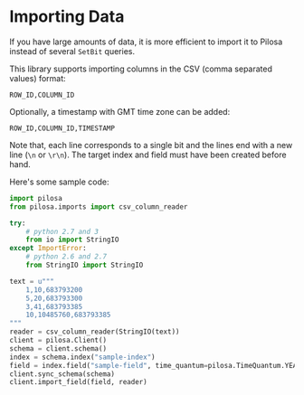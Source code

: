 # Importing Data

If you have large amounts of data, it is more efficient to import it to Pilosa instead of several `SetBit` queries.

This library supports importing columns in the CSV (comma separated values) format:
```
ROW_ID,COLUMN_ID
```

Optionally, a timestamp with GMT time zone can be added:
```
ROW_ID,COLUMN_ID,TIMESTAMP
```

Note that, each line corresponds to a single bit and the lines end with a new line (`\n` or `\r\n`).
The target index and field must have been created before hand.

Here's some sample code:
```python
import pilosa
from pilosa.imports import csv_column_reader

try:
    # python 2.7 and 3
    from io import StringIO
except ImportError:
    # python 2.6 and 2.7
    from StringIO import StringIO

text = u"""
    1,10,683793200
    5,20,683793300
    3,41,683793385
    10,10485760,683793385
"""
reader = csv_column_reader(StringIO(text))
client = pilosa.Client()
schema = client.schema()
index = schema.index("sample-index")
field = index.field("sample-field", time_quantum=pilosa.TimeQuantum.YEAR_MONTH_DAY_HOUR)
client.sync_schema(schema)
client.import_field(field, reader)
```
